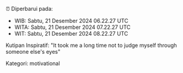 ⏰ Diperbarui pada:
- WIB: Sabtu, 21 Desember 2024 06.22.27 UTC
- WITA: Sabtu, 21 Desember 2024 07.22.27 UTC
- WIT: Sabtu, 21 Desember 2024 08.22.27 UTC

Kutipan Inspiratif:
"It took me a long time not to judge myself through someone else's eyes"


Kategori: motivational

